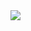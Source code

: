 <img src="https://github.com/Sanket2004/sargam/assets/99745967/f017d352-bc1d-49f5-894d-beea46b1672c">
